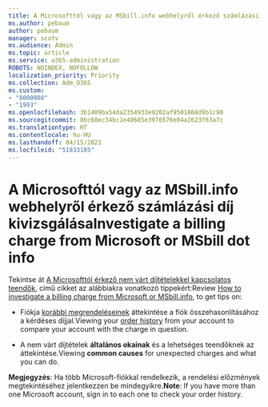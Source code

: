 ```yaml
---
title: A Microsofttól vagy az MSbill.info webhelyről érkező számlázási díj kivizsgálása
ms.author: pebaum
author: pebaum
manager: scotv
ms.audience: Admin
ms.topic: article
ms.service: o365-administration
ROBOTS: NOINDEX, NOFOLLOW
localization_priority: Priority
ms.collection: Adm_O365
ms.custom:
- "8000008"
- "1993"
ms.openlocfilehash: 3b1409ba54da2354933e9202af9501868d9b1c90
ms.sourcegitcommit: 8bc60ec34bc1e40685e3976576e04a2623f63a7c
ms.translationtype: HT
ms.contentlocale: hu-HU
ms.lasthandoff: 04/15/2021
ms.locfileid: "51833185"
---
```

# <a name="investigate-a-billing-charge-from-microsoft-or-msbill-dot-info"></a><span data-ttu-id="85b16-102">A Microsofttól vagy az MSbill.info webhelyről érkező számlázási díj kivizsgálása</span><span class="sxs-lookup"><span data-stu-id="85b16-102">Investigate a billing charge from Microsoft or MSbill dot info</span></span>

<span data-ttu-id="85b16-103">Tekintse át [A Microsofttól érkező nem várt díjtételekkel kapcsolatos teendők](https://support.microsoft.com/help/10623/microsoft-account-investigate-billing-charge), című cikket az alábbiakra vonatkozó tippekért:</span><span class="sxs-lookup"><span data-stu-id="85b16-103">Review [How to investigate a billing charge from Microsoft or MSbill.info](https://support.microsoft.com/help/10623/microsoft-account-investigate-billing-charge), to get tips on:</span></span> 

- <span data-ttu-id="85b16-104">Fiókja [korábbi megrendeléseinek](https://account.microsoft.com/billing/orders/) áttekintése a fiók összehasonlításához a kérdéses díjjal.</span><span class="sxs-lookup"><span data-stu-id="85b16-104">Viewing your [order history](https://account.microsoft.com/billing/orders/) from your account to compare your account with the charge in question.</span></span>

- <span data-ttu-id="85b16-105">A nem várt díjtételek **általános okainak** és a lehetséges teendőknek az áttekintése.</span><span class="sxs-lookup"><span data-stu-id="85b16-105">Viewing **common causes** for unexpected charges and what you can do.</span></span>

<span data-ttu-id="85b16-106">**Megjegyzés**: Ha több Microsoft-fiókkal rendelkezik, a rendelési előzmények megtekintéséhez jelentkezzen be mindegyikre.</span><span class="sxs-lookup"><span data-stu-id="85b16-106">**Note**: If you have more than one Microsoft account, sign in to each one to check your order history.</span></span>
